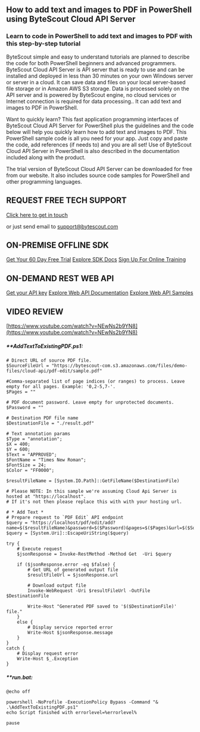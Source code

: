 ## How to add text and images to PDF in PowerShell using ByteScout Cloud API Server

### Learn to code in PowerShell to add text and images to PDF with this step-by-step tutorial

ByteScout simple and easy to understand tutorials are planned to describe the code for both PowerShell beginners and advanced programmers. ByteScout Cloud API Server is API server that is ready to use and can be installed and deployed in less than 30 minutes on your own Windows server or server in a cloud. It can save data and files on your local server-based file storage or in Amazon AWS S3 storage. Data is processed solely on the API server and is powered by ByteScout engine, no cloud services or Internet connection is required for data processing.. It can add text and images to PDF in PowerShell.

Want to quickly learn? This fast application programming interfaces of ByteScout Cloud API Server for PowerShell plus the guidelines and the code below will help you quickly learn how to add text and images to PDF. This PowerShell sample code is all you need for your app. Just copy and paste the code, add references (if needs to) and you are all set! Use of ByteScout Cloud API Server in PowerShell is also described in the documentation included along with the product.

The trial version of ByteScout Cloud API Server can be downloaded for free from our website. It also includes source code samples for PowerShell and other programming languages.

## REQUEST FREE TECH SUPPORT

[Click here to get in touch](https://bytescout.zendesk.com/hc/en-us/requests/new?subject=ByteScout%20Cloud%20API%20Server%20Question)

or just send email to [support@bytescout.com](mailto:support@bytescout.com?subject=ByteScout%20Cloud%20API%20Server%20Question) 

## ON-PREMISE OFFLINE SDK 

[Get Your 60 Day Free Trial](https://bytescout.com/download/web-installer?utm_source=github-readme)
[Explore SDK Docs](https://bytescout.com/documentation/index.html?utm_source=github-readme)
[Sign Up For Online Training](https://academy.bytescout.com/)


## ON-DEMAND REST WEB API

[Get your API key](https://pdf.co/documentation/api?utm_source=github-readme)
[Explore Web API Documentation](https://pdf.co/documentation/api?utm_source=github-readme)
[Explore Web API Samples](https://github.com/bytescout/ByteScout-SDK-SourceCode/tree/master/PDF.co%20Web%20API)

## VIDEO REVIEW

[https://www.youtube.com/watch?v=NEwNs2b9YN8](https://www.youtube.com/watch?v=NEwNs2b9YN8)




<!-- code block begin -->

##### ****AddTextToExistingPDF.ps1:**
    
```
# Direct URL of source PDF file.
$SourceFileUrl = "https://bytescout-com.s3.amazonaws.com/files/demo-files/cloud-api/pdf-edit/sample.pdf"

#Comma-separated list of page indices (or ranges) to process. Leave empty for all pages. Example: '0,2-5,7-'.
$Pages = ""

# PDF document password. Leave empty for unprotected documents.
$Password = ""

# Destination PDF file name
$DestinationFile = "./result.pdf"

# Text annotation params
$Type = "annotation";
$X = 400;
$Y = 600;
$Text = "APPROVED";
$FontName = "Times New Roman";
$FontSize = 24;
$Color = "FF0000";

$resultFileName = [System.IO.Path]::GetFileName($DestinationFile)

# Please NOTE: In this sample we're assuming Cloud Api Server is hosted at "https://localhost".
# If it's not then please replace this with with your hosting url.

# * Add Text *
# Prepare request to `PDF Edit` API endpoint
$query = "https://localhost/pdf/edit/add?name=$($resultFileName)&password=$($Password)&pages=$($Pages)&url=$($SourceFileUrl)&type=$($Type)&x=$($X)&y=$($Y)&text=$($Text)&fontname=$($FontName)&size=$($FontSize)&color=$($Color)";
$query = [System.Uri]::EscapeUriString($query)

try {
    # Execute request
    $jsonResponse = Invoke-RestMethod -Method Get  -Uri $query

    if ($jsonResponse.error -eq $false) {
        # Get URL of generated output file
        $resultFileUrl = $jsonResponse.url
        
        # Download output file
        Invoke-WebRequest -Uri $resultFileUrl -OutFile $DestinationFile

        Write-Host "Generated PDF saved to '$($DestinationFile)' file."
    }
    else {
        # Display service reported error
        Write-Host $jsonResponse.message
    }
}
catch {
    # Display request error
    Write-Host $_.Exception
}

```

<!-- code block end -->    

<!-- code block begin -->

##### ****run.bat:**
    
```
@echo off

powershell -NoProfile -ExecutionPolicy Bypass -Command "& .\AddTextToExistingPDF.ps1"
echo Script finished with errorlevel=%errorlevel%

pause
```

<!-- code block end -->